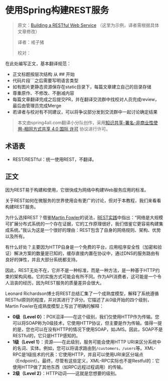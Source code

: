 # 使用Spring构建REST服务

> 原文：[Building a RESTful Web Service](https://spring.io/guides/gs/rest-service/) （这里为示例，译者需根据具体文章修改）
>
> 译者：戒子猪
>
> 校对：

在此处编写正文，基本翻译规范：

* 正文标题按层次结构 从 \#\# 开始
* 代码片段\`\`\`之后需要写明语言类型
* 如有图片更静态资源保存在static目录下，每篇文章建立自己的目录存储
* 尊重原作、不修改、不删减内容
* 每篇文章翻译完成之后提交PR，并在翻译交流群中找校对人员完成review，最后由管理员完成Merge
* 若译者与校对有不同建议，可以将争议部分发到交流群中一起讨论确定结果

> 本文由spring4all.com翻译小分队创作，采用[知识共享-署名-非商业性使用-相同方式共享 4.0 国际 许可](http://creativecommons.org/licenses/by-nc-sa/4.0/) 协议进行许可。

## 术语表

* REST/RESTful：统一使用REST，不翻译。

## 正文

因为REST易于构建和使用，它很快成为网络中构建Web服务应用的标准。

关于REST如何在微服务的世界使用会有更广的讨论，但对于本教程，我们来看看构建REST服务。

为什么选择REST？借鉴[Martin Fowler](http://martinfowler.com/)的说法，[REST实践](https://www.amazon.com/gp/product/0596805829?ie=UTF8&tag=martinfowlerc-20&linkCode=as2&camp=1789&creative=9325&creativeASIN=0596805829)中指出：“网络是大规模可扩展分布式系统的一个存在证据，它的工作原理很好，我们借鉴它更容易构建集成系统。”我认为这是一个很好的理由：REST包含了自身的网络规则、架构、优势以及所有。

有什么好处？主要因为HTTP自身是一个免费的平台，应用程序安全性（加密和验证）解决方案的数量是已知的，缓存直接内置在协议中，通过DNS的服务路由有良好的弹性，并且大部分系统都支持。

因此，REST无处不在，它并不是一种标准，而是一种方法，是一种基于HTTP约束的架构风格。它的实施方式可能会有所不同。作为API消费者，这可能是一个令人沮丧的经历，因为REST服务的质量差异会很大。

Leonard Richardson博士将REST总结汇集了一个成熟度模型，解释了系统遵循RESTful原则的程度，并对其进行了评分。它描述了从0级开始的四个级别，Martin Fowler在成熟度模型上写出了明确的解释：

* **0级（Level 0）**：POX沼泽——在这个级别，我们仅使用HTTP作为传输。您可以将SOAP称为0级技术，它使用HTTP协议，但主要是作为传输。值得一提的是，您也可以在没有HTTP的情况下使用SOAP，如JMS。因此，SOAP不是RESTful的，它只是HTTP感知的。
* **1级（Level 1）**：资源——在此级别，服务可能会使用HTTP URI来区分系统中的名词、实体。例如，您可以将请求路由到`/customers，/users`等。XML-RPC是1级技术的代表：它使用HTTP，并且可以使用URI来区分端点（Endpoint）。最终，尽管有这些定义，XML-RPC实际也不是Restful的：它使用HTTP做了其他东西（如RPC远程过程调用）的传输。
* **2级（Level 2）**：HTTP动词——这就是您想要的级别。



